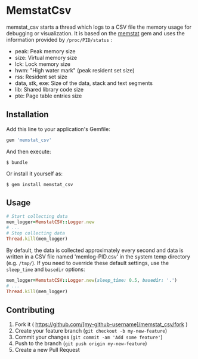 # MemstatCsv

memstat_csv starts a thread which logs to a CSV file the memory usage for
debugging or visualization. It is based on the
[memstat](https://github.com/kenn/memstat) gem and uses the information
provided by `/proc/PID/status` :

* peak: Peak memory size
* size: Virtual memory size
* lck: Lock memory size
* hwm: "High water mark" (peak resident set size)
* rss: Resident set size
* data, stk, exe: Size of the data, stack and text segments
* lib: Shared library code size
* pte: Page table entries size

## Installation

Add this line to your application's Gemfile:

```ruby
gem 'memstat_csv'
```

And then execute:

    $ bundle

Or install it yourself as:

    $ gem install memstat_csv

## Usage

```ruby
# Start collecting data
mem_logger=MemstatCSV::Logger.new
# ...
# Stop collecting data
Thread.kill(mem_logger)
```

By default, the data is collected approximately every second and data is written
in a CSV file named 'memlog-PID.csv' in the system temp directory (e.g.
  `/tmp/`). If you need to override these default settings, use the `sleep_time`
and `basedir` options:

```ruby
mem_logger=MemstatCSV::Logger.new(sleep_time: 0.5, basedir: '.')
# ...
Thread.kill(mem_logger)
```

## Contributing

1. Fork it ( https://github.com/[my-github-username]/memstat_csv/fork )
2. Create your feature branch (`git checkout -b my-new-feature`)
3. Commit your changes (`git commit -am 'Add some feature'`)
4. Push to the branch (`git push origin my-new-feature`)
5. Create a new Pull Request
